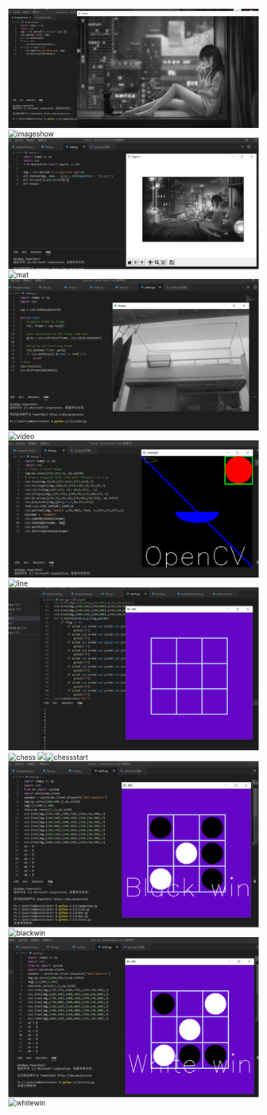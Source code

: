 ![](imageshow.png)![imageshow](https://user-images.githubusercontent.com/82360354/115370552-bf1acd00-a1fb-11eb-9e37-88fa2b4557ad.png)
![](mat.png)![mat](https://user-images.githubusercontent.com/82360354/115370585-c6da7180-a1fb-11eb-88d5-fb8fd9599047.png)
![](video.png)![video](https://user-images.githubusercontent.com/82360354/115370620-d063d980-a1fb-11eb-83a9-0c9de5084d86.png)
![](line.png)![line](https://user-images.githubusercontent.com/82360354/115370897-128d1b00-a1fc-11eb-9a43-d7db68f4870f.png)
![](chess.png)![chess](https://user-images.githubusercontent.com/82360354/115370667-deb1f580-a1fb-11eb-992b-13f897914c97.png)
![](shessstart.png)![chessstart](https://user-images.githubusercontent.com/82360354/115370720-e96c8a80-a1fb-11eb-89b6-80f98009de8f.png)
![](blackwin.png)![blackwin](https://user-images.githubusercontent.com/82360354/115370785-f7baa680-a1fb-11eb-91c3-dad85b201f47.png)
![](whitewin.png)![whitewin](https://user-images.githubusercontent.com/82360354/115370835-02753b80-a1fc-11eb-98cb-5059519a1f23.png)

